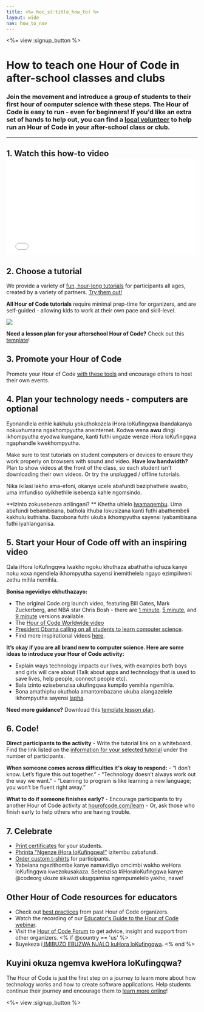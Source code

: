 ```yaml
---
title: <%= hoc_s(:title_how_to) %>
layout: wide
nav: how_to_nav
---
```

<%= view :signup_button %>

# How to teach one Hour of Code in after-school classes and clubs

### Join the movement and introduce a group of students to their first hour of computer science with these steps. The Hour of Code is easy to run - even for beginners! If you'd like an extra set of hands to help out, you can find a [local volunteer](<%= codeorg_url('/volunteer/local') %>) to help run an Hour of Code in your after-school class or club.

---

## 1. Watch this how-to video <iframe width="500" height="255" src="//www.youtube.com/embed/SrnvvWDm73k" frameborder="0" allowfullscreen mark="crwd-mark"></iframe> 

## 2. Choose a tutorial

We provide a variety of [fun, hour-long tutorials](<%= resolve_url('/learn') %>) for participants all ages, created by a variety of partners. [Try them out!](<%= resolve_url('/learn') %>)

**All Hour of Code tutorials** require minimal prep-time for organizers, and are self-guided - allowing kids to work at their own pace and skill-level.

[![](/images/fit-700/tutorials.png)](<%= resolve_url('/learn') %>)

**Need a lesson plan for your afterschool Hour of Code?** Check out this [template](/files/AfterschoolEducatorLessonPlanOutline.docx)!

## 3. Promote your Hour of Code

Promote your Hour of Code [with these tools](<%= resolve_url('/promote') %>) and encourage others to host their own events.

## 4. Plan your technology needs - computers are optional

Eyonandlela enhle kakhulu yokuthokozela iHora loKufingqwa ibandakanya nokuxhumana ngakhompyutha aneinternet. Kodwa wena **awu** dingi ikhompyutha eyodwa kungane, kanti futhi ungaze wenze iHora loKufingqwa ngaphandle kwekhompyutha.

Make sure to test tutorials on student computers or devices to ensure they work properly on browsers with sound and video. **Have low bandwidth?** Plan to show videos at the front of the class, so each student isn't downloading their own videos. Or try the unplugged / offline tutorials.

Nika ikilasi lakho ama-efoni, okanye ucele abafundi baziphathele awabo, uma imfundiso oyikhethile isebenza kahle ngomsindo.

**Izinto zokusebenza azilingani? ** Khetha uhlelo [ lwamaqembu](https://www.youtube.com/watch?v=vgkahOzFH2Q). Uma abafundi bebambisana, bathola ithuba lokusizana kanti futhi abathembeli kakhulu kuthisha. Bazobona futhi ukuba ikhompyutha sayensi iyabambisana futhi iyahlanganisa.

## 5. Start your Hour of Code off with an inspiring video

Qala iHora loKufingqwa lwakho ngoku khuthaza abathatha iqhaza kanye noku xoxa ngendlela ikhompyutha sayensi inemithelela ngayo ezimpilweni zethu mihla nemihla.

**Bonisa ngevidiyo ekhuthazayo:**

- The original Code.org launch video, featuring Bill Gates, Mark Zuckerberg, and NBA star Chris Bosh - there are [1 minute](https://www.youtube.com/watch?v=qYZF6oIZtfc), [5 minute](https://www.youtube.com/watch?v=nKIu9yen5nc), and [9 minute](https://www.youtube.com/watch?v=dU1xS07N-FA) versions available.
- The [Hour of Code Worldwide video](https://www.youtube.com/watch?v=KsOIlDT145A)
- [President Obama calling on all students to learn computer science](https://www.youtube.com/watch?v=6XvmhE1J9PY).
- Find more inspirational videos [here](https://www.youtube.com/playlist?list=PLzdnOPI1iJNfpD8i4Sx7U0y2MccnrNZuP).

**It’s okay if you are all brand new to computer science. Here are some ideas to introduce your Hour of Code activity:**

- Explain ways technology impacts our lives, with examples both boys and girls will care about (Talk about apps and technology that is used to save lives, help people, connect people etc).
- Bala izinto ezisebenzisa ukufingqwa kumpilo yemihla ngemihla.
- Bona amathiphu okuthola amantombazane ukuba alangazelele ikhompyutha sayensi [lapha](<%= resolve_url('https://code.org/girls') %>).

**Need more guidance?** Download this [template lesson plan](/files/AfterschoolEducatorLessonPlanOutline.docx).

## 6. Code!

**Direct participants to the activity** - Write the tutorial link on a whiteboard. Find the link listed on the [information for your selected tutorial](<%= resolve_url('/learn') %>) under the number of participants.

**When someone comes across difficulties it's okay to respond:** - “I don’t know. Let’s figure this out together.” - “Technology doesn’t always work out the way we want.” - “Learning to program is like learning a new language; you won’t be fluent right away.”

**What to do if someone finishes early?** - Encourage participants to try another Hour of Code activity at [hourofcode.com/learn](<%= resolve_url('/learn') %>) - Or, ask those who finish early to help others who are having trouble.

## 7. Celebrate

- [Print certificates](<%= codeorg_url('/certificates') %>) for your students.
- [Phrinta "Ngenze iHora loKufingqea!"](<%= resolve_url('/promote/resources#stickers') %>) izitembu zabafundi.
- [Order custom t-shirts](http://blog.code.org/post/132608499493/hour-of-code-shirts-and-more) for participants.
- Yabelana ngezithombe kanye namavidiyo omcimbi wakho weHora loKufingqwa kwezokusakaza. Sebenzisa #iHoraloKufingqwa kanye @codeorg ukuze sikwazi ukugqamisa ngempumelelo yakho, nawe!

## Other Hour of Code resources for educators

- Check out [best practices](http://www.slideshare.net/TeachCode/hour-of-code-best-practices-for-successful-educators-51273466) from past Hour of Code organizers.
- Watch the recording of our [Educator's Guide to the Hour of Code webinar](https://youtu.be/EJeMeSW2-Mw).
- Visit the [Hour of Code Forum](http://forum.code.org/c/plc/hour-of-code) to get advice, insight and support from other organizers. <% if @country == 'us' %>
- Buyekeza i[ IMIBUZO EBUZWA NJALO kuHora loKufingqwa](https://support.code.org/hc/en-us/categories/200147083-Hour-of-Code). <% end %>

## Kuyini okuza ngemva kweHora loKufingqwa?

The Hour of Code is just the first step on a journey to learn more about how technology works and how to create software applications. Help students continue their journey and encourage them to [learn more online](<%= codeorg_url('/learn/beyond') %>)!

<%= view :signup_button %>